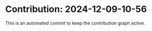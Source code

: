 # Contribution: 2024-12-09-10-56
This is an automated commit to keep the contribution graph active.
